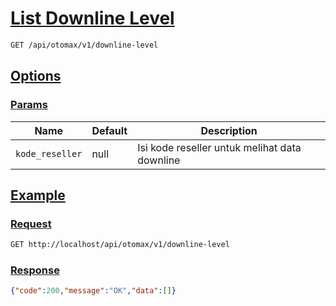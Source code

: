 # [List Downline Level]()

<!-- @category Common -->

```bash
GET /api/otomax/v1/downline-level
```

## [Options]()

### [Params]()

Name | Default | Description
--- | --- | ---
`kode_reseller` | null | Isi kode reseller untuk melihat data downline

## [Example]()

### [Request]()

```bash
GET http://localhost/api/otomax/v1/downline-level
```

### [Response]()

```json
{"code":200,"message":"OK","data":[]}
```